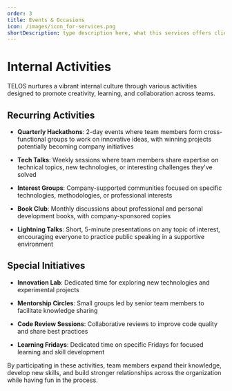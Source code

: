 ```yaml
---
order: 3
title: Events & Occasions
icon: /images/icon_for-services.png
shortDescription: type description here, what this services offers cliend
---
```


# Internal Activities

TELOS nurtures a vibrant internal culture through various activities designed to promote creativity, learning, and collaboration across teams.

## Recurring Activities

- **Quarterly Hackathons**: 2-day events where team members form cross-functional groups to work on innovative ideas, with winning projects potentially becoming company initiatives
- **Tech Talks**: Weekly sessions where team members share expertise on technical topics, new technologies, or interesting challenges they've solved

- **Interest Groups**: Company-supported communities focused on specific technologies, methodologies, or professional interests

- **Book Club**: Monthly discussions about professional and personal development books, with company-sponsored copies

- **Lightning Talks**: Short, 5-minute presentations on any topic of interest, encouraging everyone to practice public speaking in a supportive environment

## Special Initiatives

- **Innovation Lab**: Dedicated time for exploring new technologies and experimental projects

- **Mentorship Circles**: Small groups led by senior team members to facilitate knowledge sharing

- **Code Review Sessions**: Collaborative reviews to improve code quality and share best practices

- **Learning Fridays**: Dedicated time on specific Fridays for focused learning and skill development

By participating in these activities, team members expand their knowledge, develop new skills, and build stronger relationships across the organization while having fun in the process.
